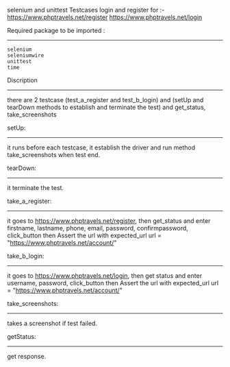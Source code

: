

selenium and unittest Testcases login and register for :- https://www.phptravels.net/register https://www.phptravels.net/login




Required package to be imported :
________________________________
	selenium
	seleniumwire
	unittest
	time


Discription
____________

there are 2 testcase (test_a_register and test_b_login) and 
(setUp and tearDown methods to establish and terminate the test) and
get_status, take_screenshots


setUp:
_______
it runs before each testcase, it establish the driver and run method take_screenshots when test end.

tearDown:
_________
it terminate the test.

take_a_register:
________________
it goes to https://www.phptravels.net/register, then get_status and enter firstname, lastname, phone, email, password, confirmpassword, click_button then Assert the url with expected_url url = "https://www.phptravels.net/account/"


take_b_login:
_____________
it goes to https://www.phptravels.net/login, then get status and enter username, password, click_button then Assert the url with expected_url url = "https://www.phptravels.net/account/"


take_screenshots:
_________________
takes a screenshot if test failed.

getStatus:
__________
get response.
